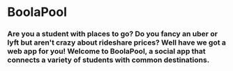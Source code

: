 # BoolaPool

### Are you a student with places to go? Do you fancy an uber or lyft but aren't crazy about rideshare prices? Well have we got a web app for you! Welcome to BoolaPool, a social app that connects a variety of students with common destinations.